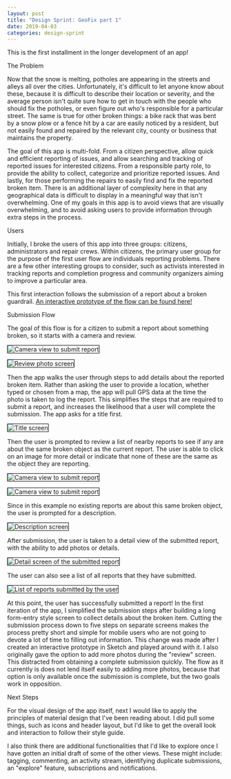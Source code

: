 ```yaml
---
layout: post
title: "Design Sprint: GeoFix part 1"
date: 2019-04-03
categories: design-sprint
---
```


This is the first installment in the longer development of an app!

The Problem

Now that the snow is melting, potholes are appearing in the streets and alleys all over the cities. Unfortunately, it's difficult to let anyone know about these, because it is difficult to describe their location or severity, and the average person isn't quite sure how to get in touch with the people who should fix the potholes, or even figure out who's responsible for a particular street. The same is true for other broken things: a bike rack that was bent by a snow plow or a fence hit by a car are easily noticed by a resident, but not easily found and repaired by the relevant city, county or business that maintains the property.

The goal of this app is multi-fold. From a citizen perspective, allow quick and efficient reporting of issues, and allow searching and tracking of reported issues for interested citizens. From a responsible party role, to provide the ability to collect, categorize and prioritize reported issues. And lastly, for those performing the repairs to easily find and fix the reported broken item. There is an additional layer of complexity here in that any geographical data is difficult to display in a meaningful way that isn't overwhelming. One of my goals in this app is to avoid views that are visually overwhelming, and to avoid asking users to provide information through extra steps in the process.

Users

Initially, I broke the users of this app into three groups: citizens, administrators and repair crews. Within citizens, the primary user group for the purpose of the first user flow are individuals reporting problems. There are a few other interesting groups to consider, such as activists interested in tracking reports and completion progress and community organizers aiming to improve a particular area.

This first interaction follows the submission of a report about a broken guardrail. <a href="https://sketch.cloud/s/1Lrdw/bgxbJdo/play" target="blank">An interactive prototype of the flow can be found here!</a>

Submission Flow

The goal of this flow is for a citizen to submit a report about something broken, so it starts with a camera and review.

<img src="/images/sprints/geofix/capture.png"
     alt="Camera view to submit report"
     style="max-width:90%;height:auto;border:1px solid black;" />

<img src="/images/sprints/geofix/review-photo.png"
     alt="Review photo screen"
     style="max-width:90%;height:auto;border:1px solid black;" />


  Then the app walks the user through steps to add details about the reported broken item. Rather than asking the user to provide a location, whether typed or chosen from a map, the app will pull GPS data at the time the photo is taken to log the report. This simplifies the steps that are required to submit a report, and increases the likelihood that a user will complete the submission. The app asks for a title first.

  <img src="/images/sprints/geofix/title.png"
       alt="Title screen"
       style="max-width:90%;height:auto;border:1px solid black;" />

Then the user is prompted to review a list of nearby reports to see if any are about the same broken object as the current report. The user is able to click on an image for more detail or indicate that none of these are the same as the object they are reporting.

<img src="/images/sprints/geofix/link-nearby.png"
     alt="Camera view to submit report"
     style="max-width:90%;height:auto;border:1px solid black;" />

<img src="/images/sprints/geofix/link-nearby-preview.png"
     alt="Camera view to submit report"
    style="max-width:90%;height:auto;border:1px solid black;" />


Since in this example no existing reports are about this same broken object, the user is prompted for a description.

<img src="/images/sprints/geofix/description.png"
     alt="Description screen"
     style="max-width:90%;height:auto;border:1px solid black;" />

After submission, the user is taken to a detail view of the submitted report, with the ability to add photos or details.

<img src="/images/sprints/geofix/my-report-details.png"
     alt="Detail screen of the submitted report"
     style="max-width:90%;height:auto;border:1px solid black;" />

The user can also see a list of all reports that they have submitted.

<img src="/images/sprints/geofix/my-reports.png"
     alt="List of reports submitted by the user"
     style="max-width:90%;height:auto;border:1px solid black;" />

At this point, the user has successfully submitted a report! In the first iteration of the app, I simplified the submission steps after building a long form-entry style screen to collect details about the broken item. Cutting the submission process down to five steps on separate screens makes the process pretty short and simple for mobile users who are not going to devote a lot of time to filling out information. This change was made after I created an interactive prototype in Sketch and played around with it. I also originally gave the option to add more photos during the "review" screen. This distracted from obtaining a complete submission quickly. The flow as it currently is does not lend itself easily to adding more photos, because that option is only available once the submission is complete, but the two goals work in opposition.

Next Steps

For the visual design of the app itself, next I would like to apply the principles of material design that I've been reading about. I did pull some things, such as icons and header layout, but I'd like to get the overall look and interaction to follow their style guide.

I also think there are additional functionalities that I'd like to explore once I have gotten an initial draft of some of the other views. These might include: tagging, commenting, an activity stream, identifying duplicate submissions, an "explore" feature, subscriptions and notifications.
